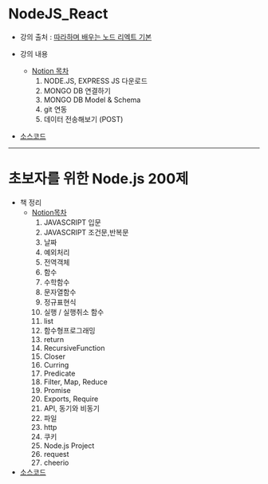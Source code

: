 # NodeJS_React

* 강의 출처 :  [따라하며 배우는 노드 리엑트 기본](https://www.inflearn.com/course/따라하며-배우는-노드-리액트-기본/dashboard)

* 강의 내용

  * [Notion 목차](https://www.notion.so/zzhyejin/Node-React-9df6c8d616894c8e9f67522084a01cd7)
    1. NODE.JS, EXPRESS JS 다운로드
    2. MONGO DB 연결하기
    3. MONGO DB Model & Schema
    4. git 연동
    5. 데이터 전송해보기 (POST)

* [소스코드](https://github.com/hyejinjeong9999/NodeJS_React/commit/55ed39f3c7f2f87e83d8f7dd3a434140e56a09f7)

  

  

----

# 초보자를 위한 Node.js 200제

* 책 정리
  * [Notion목차](https://www.notion.so/zzhyejin/Node-js-200-bd08abd2838e491ba0ea3993d5993c05)
    1. JAVASCRIPT 입문
    2. JAVASCRIPT 조건문,반복문
  	3. 날짜
    4. 예외처리
    5. 전역객체
    6. 함수
    7. 수학함수
  	8. 문자열함수
  	9. 정규표현식
    10. 실행 / 실행취소 함수
    11. list
    12. 함수형프로그래밍
    13. return
    14. RecursiveFunction
    15. Closer
    16. Curring
    17. Predicate
    18. Filter, Map, Reduce
    19. Promise
    20. Exports, Require
    21. API, 동기와 비동기
    22. 파일
    23. http
    24. 쿠키
    25. Node.js Project
    26. request
    27. cheerio
* [소스코드](https://github.com/hyejinjeong9999/NodeJS_React/commit/1602781869feb8ed55d5c379c4fd0685531b9095)

  